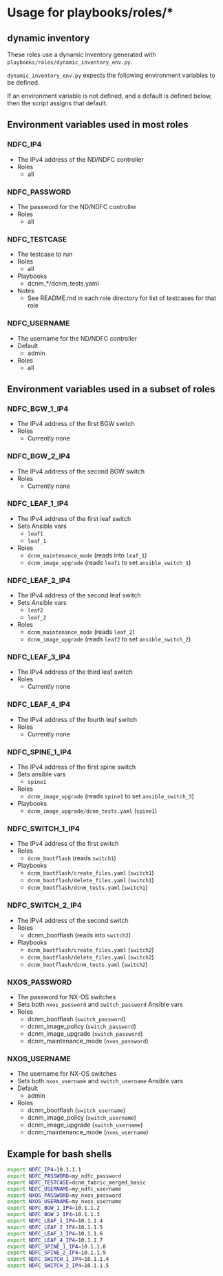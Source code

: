 # Usage for playbooks/roles/*

## dynamic inventory

These roles use a dynamic inventory generated with ``playbooks/roles/dynamic_inventory_env.py``.

``dynamic_inventory_env.py`` expects the following environment variables to be defined.

If an environment variable is not defined, and a default is defined below, then the script assigns that default.

## Environment variables used in most roles

### NDFC_IP4

- The IPv4 address of the ND/NDFC controller
- Roles
    - all

### NDFC_PASSWORD

- The password for the ND/NDFC controller
- Roles
    - all

### NDFC_TESTCASE

- The testcase to run
- Roles
    - all
- Playbooks
    - dcnm_*/dcnm_tests.yaml
- Notes
    - See README.md in each role directory for list of testcases for that role

### NDFC_USERNAME

- The username for the ND/NDFC controller
- Default
    - admin
- Roles
    - all

## Environment variables used in a subset of roles

### NDFC_BGW_1_IP4

- The IPv4 address of the first BGW switch
- Roles
    - Currently none

### NDFC_BGW_2_IP4

- The IPv4 address of the second BGW switch
- Roles
    - Currently none

### NDFC_LEAF_1_IP4

- The IPv4 address of the first leaf switch
- Sets Ansible vars
    - ``leaf1``
    - ``leaf_1``
- Roles
    - ``dcnm_maintenance_mode`` (reads into ``leaf_1``)
    - ``dcnm_image_upgrade`` (reads ``leaf1`` to set ``ansible_switch_1``)

### NDFC_LEAF_2_IP4

- The IPv4 address of the second leaf switch
- Sets Ansible vars
    - ``leaf2``
    - ``leaf_2``
- Roles
    - ``dcnm_maintenance_mode`` (reads ``leaf_2``)
    - ``dcnm_image_upgrade`` (reads ``leaf2`` to set ``ansible_switch_2``)

### NDFC_LEAF_3_IP4

- The IPv4 address of the third leaf switch
- Roles
    - Currently none

### NDFC_LEAF_4_IP4

- The IPv4 address of the fourth leaf switch
- Roles
    - Currently none

### NDFC_SPINE_1_IP4

- The IPv4 address of the first spine switch
- Sets ansible vars
    - ``spine1``
- Roles
    - ``dcnm_image_upgrade`` (reads ``spine1`` to set ``ansible_switch_3``)
- Playbooks
    - ``dcnm_image_upgrade/dcnm_tests.yaml`` (``spine1``)

### NDFC_SWITCH_1_IP4

- The IPv4 address of the first switch
- Roles
    - ``dcnm_bootflash`` (reads ``switch1``)
- Playbooks
    - ``dcnm_bootflash/create_files.yaml`` (``switch1``)
    - ``dcnm_bootflash/delete_files.yaml`` (``switch1``)
    - ``dcnm_bootflash/dcnm_tests.yaml`` (``switch1``)

### NDFC_SWITCH_2_IP4

- The IPv4 address of the second switch
- Roles
    - dcnm_bootflash (reads into ``switch2``)
- Playbooks
    - ``dcnm_bootflash/create_files.yaml`` (``switch2``)
    - ``dcnm_bootflash/delete_files.yaml`` (``switch2``)
    - ``dcnm_bootflash/dcnm_tests.yaml`` (``switch2``)


### NXOS_PASSWORD

- The password for NX-OS switches
- Sets both ``nxos_password`` and ``switch_password`` Ansible vars
- Roles
    - dcnm_bootflash (``switch_password``)
    - dcnm_image_policy (``switch_password``)
    - dcnm_image_upgrade (``switch_password``)
    - dcnm_maintenance_mode (``nxos_password``)


### NXOS_USERNAME
- The username for NX-OS switches
- Sets both ``nxos_username`` and ``switch_username`` Ansible vars
- Default
    - admin
- Roles
    - dcnm_bootflash (``switch_username``)
    - dcnm_image_policy (``switch_username``)
    - dcnm_image_upgrade (``switch_username``)
    - dcnm_maintenance_mode (``nxos_username``)

## Example for bash shells

```bash
export NDFC_IP4=10.1.1.1
export NDFC_PASSWORD=my_ndfc_password
export NDFC_TESTCASE=dcnm_fabric_merged_basic
export NDFC_USERNAME=my_ndfc_username
export NXOS_PASSWORD=my_nxos_password
export NXOS_USERNAME=my_nxos_username
export NDFC_BGW_1_IP4=10.1.1.2
export NDFC_BGW_2_IP4=10.1.1.3
export NDFC_LEAF_1_IP4=10.1.1.4
export NDFC_LEAF_2_IP4=10.1.1.5
export NDFC_LEAF_3_IP4=10.1.1.6
export NDFC_LEAF_4_IP4=10.1.1.7
export NDFC_SPINE_1_IP4=10.1.1.8
export NDFC_SPINE_2_IP4=10.1.1.9
export NDFC_SWITCH_1_IP4=10.1.1.4
export NDFC_SWITCH_2_IP4=10.1.1.5
```
